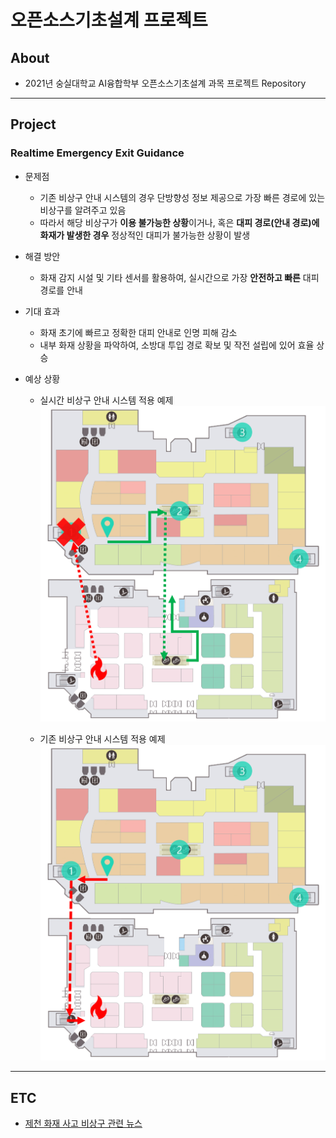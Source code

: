 # 오픈소스기초설계 프로젝트

## About


- 2021년 숭실대학교 AI융합학부 오픈소스기초설계 과목 프로젝트 Repository


---


## Project

### Realtime Emergency Exit Guidance

- 문제점
  - 기존 비상구 안내 시스템의 경우 단방향성 정보 제공으로 가장 빠른 경로에 있는 비상구를 알려주고 있음
  - 따라서 해당 비상구가 **이용 불가능한 상황**이거나, 혹은 **대피 경로(안내 경로)에 화재가 발생한 경우** 정상적인 대피가 불가능한 상황이 발생
- 해결 방안
  - 화재 감지 시설 및 기타 센서를 활용하여, 실시간으로 가장 **안전하고 빠른** 대피 경로를 안내
- 기대 효과
  - 화재 초기에 빠르고 정확한 대피 안내로 인명 피해 감소
  - 내부 화재 상황을 파악하여, 소방대 투입 경로 확보 및 작전 설립에 있어 효율 상승



- 예상 상황
  - 실시간 비상구 안내 시스템 적용 예제
  ![Realtime Emergency Exit Guidance](/img/REEG.png)
  
  - 기존 비상구 안내 시스템 적용 예제
  ![Normal Emergency Exit Guidance](/img/BEG.png)
  
---

## ETC

- [제천 화재 사고 비상구 관련 뉴스](https://www.chosun.com/site/data/html_dir/2017/12/23/2017122300120.html)
